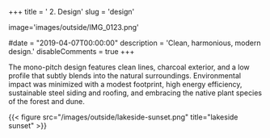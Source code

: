 +++
title = ' 2. Design'
slug = 'design'

image='images/outside/IMG_0123.png'

#date = "2019-04-07T00:00:00"
description = 'Clean, harmonious, modern design.'
disableComments = true
+++

The mono-pitch design features clean lines, charcoal exterior, and a low profile that subtly blends into the natural surroundings.
Environmental impact was minimized with a modest footprint, high energy efficiency, sustainable steel siding and roofing, and embracing the native plant species of the forest and dune.

{{< figure src="/images/outside/lakeside-sunset.png" title="lakeside sunset" >}}